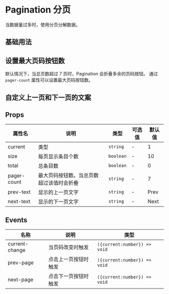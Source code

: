 # Pagination 分页

当数据量过多时，使用分页分解数据。

## 基础用法

<ivy-pagination total="700"></ivy-pagination>

## 设置最大页码按钮数

默认情况下，当总页数超过 7 页时，Pagination 会折叠多余的页码按钮。 通过 `pager-count` 属性可以设置最大页码按钮数。

<ivy-pagination total="700" pager-count="9"></ivy-pagination>

## 自定义上一页和下一页的文案

<ivy-pagination total="700" prev-text="上一页" next-text="下一页"></ivy-pagination>

## Props

| 属性名      | 说明                                     | 类型      | 可选值 | 默认值 |
| ----------- | ---------------------------------------- | --------- | ------ | ------ |
| current     | 类型                                     | `string`  | -      | 1      |
| size        | 每页显示条目个数                         | `boolean` | -      | 10     |
| total       | 总条目数                                 | `boolean` | -      | 0      |
| pager-count | 最大页码按钮数。当总页数超过该值时会折叠 | `string`  | -      | 7      |
| prev-text   | 显示的上一页文字                         | `string`  | -      | Prev   |
| next-text   | 显示的下一页文字                         | `string`  | -      | Next   |

## Events

| 名称           | 说明                 | 类型                         |
| -------------- | -------------------- | ---------------------------- |
| current-change | 当页码改变时触发     | `({current:number}) => void` |
| prev-page      | 点击上一页按钮时触发 | `({current:number}) => void` |
| next-page      | 点击下一页按钮时触发 | `({current:number}) => void` |
